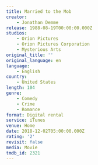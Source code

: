 ```yaml
---
title: Married to the Mob
creator:
    - Jonathan Demme
release: 1988-08-19T00:00:00.000Z
studios:
    - Orion Pictures
    - Orion Pictures Corporation
    - Mysterious Arts
original_title: ''
original_language: en
language:
    - English
country:
    - United States
length: 104
genre:
    - Comedy
    - Crime
    - Romance
format: Digital rental
service: iTunes
venue: Home
date: 2018-12-02T05:00:00.000Z
rating: '2'
revisit: false
media: Movie
tmdb_id: 2321
---
```



